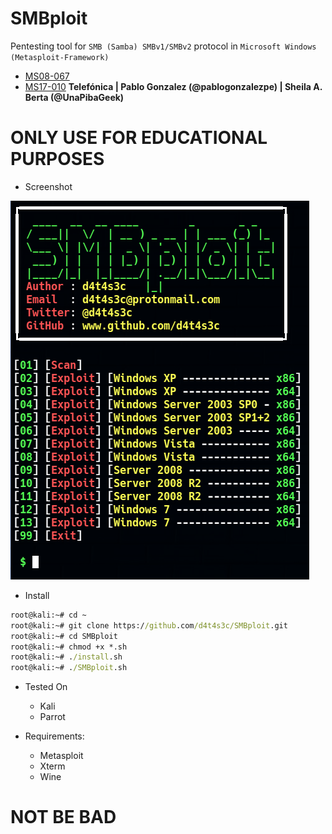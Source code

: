 # SMBploit

Pentesting tool for `SMB (Samba) SMBv1/SMBv2` protocol in `Microsoft Windows (Metasploit-Framework)`

* [MS08-067](https://www.rapid7.com/db/modules/exploit/windows/smb/ms08_067_netapi/)
* [MS17-010](https://github.com/Telefonica/Eternalblue-Doublepulsar-Metasploit) **Telefónica | Pablo Gonzalez (@pablogonzalezpe) | Sheila A. Berta (@UnaPibaGeek)**

# ONLY USE FOR EDUCATIONAL PURPOSES

* Screenshot


![](/screenshot/screenshot2.png)

* Install

```cmd
root@kali:~# cd ~
root@kali:~# git clone https://github.com/d4t4s3c/SMBploit.git
root@kali:~# cd SMBploit
root@kali:~# chmod +x *.sh
root@kali:~# ./install.sh
root@kali:~# ./SMBploit.sh
```

* Tested On

  * Kali
  * Parrot
  
* Requirements:
   * Metasploit
   * Xterm
   * Wine

# NOT BE BAD


